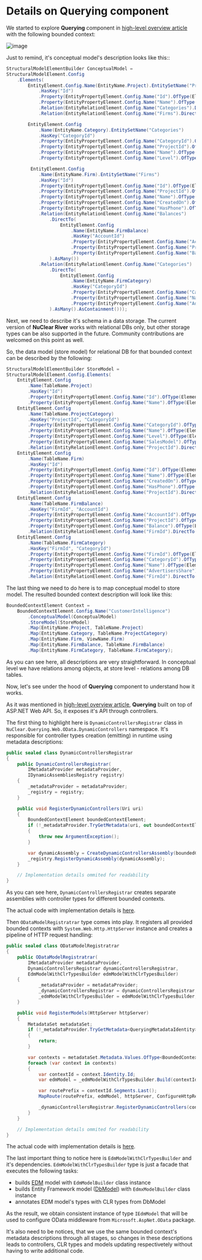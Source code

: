 # Details on Querying component

We started to explore **Querying** component in [high-level overview article](README.md) with the following bounded context:

![image](../diagrams/conceptual-model-example.png)

Just to remind, it's conceptual model's description looks like this::

```csharp
StructuralModelElementBuilder ConceptualModel =
StructuralModelElement.Config
    .Elements(
        EntityElement.Config.Name(EntityName.Project).EntitySetName("Projects")
            .HasKey("Id")
            .Property(EntityPropertyElement.Config.Name("Id").OfType(ElementaryTypeKind.Int64))
            .Property(EntityPropertyElement.Config.Name("Name").OfType(ElementaryTypeKind.String))
            .Relation(EntityRelationElement.Config.Name("Categories").DirectTo(EntityElement.Config.Name(EntityName.Category)).AsMany().AsContainment())
            .Relation(EntityRelationElement.Config.Name("Firms").DirectTo(EntityElement.Config.Name(EntityName.Firm)).AsMany().AsContainment()),

        EntityElement.Config
            .Name(EntityName.Category).EntitySetName("Categories")
            .HasKey("CategoryId")
            .Property(EntityPropertyElement.Config.Name("CategoryId").OfType(ElementaryTypeKind.Int64))
            .Property(EntityPropertyElement.Config.Name("ProjectId").OfType(ElementaryTypeKind.Int64))
            .Property(EntityPropertyElement.Config.Name("Name").OfType(ElementaryTypeKind.String))
            .Property(EntityPropertyElement.Config.Name("Level").OfType(ElementaryTypeKind.Int32)),

         EntityElement.Config
            .Name(EntityName.Firm).EntitySetName("Firms")
            .HasKey("Id")
            .Property(EntityPropertyElement.Config.Name("Id").OfType(ElementaryTypeKind.Int64))
            .Property(EntityPropertyElement.Config.Name("ProjectId").OfType(ElementaryTypeKind.Int64))
            .Property(EntityPropertyElement.Config.Name("Name").OfType(ElementaryTypeKind.String))
            .Property(EntityPropertyElement.Config.Name("CreatedOn").OfType(ElementaryTypeKind.DateTimeOffset))
            .Property(EntityPropertyElement.Config.Name("HasPhone").OfType(ElementaryTypeKind.Boolean))
            .Relation(EntityRelationElement.Config.Name("Balances")
                .DirectTo(
                    EntityElement.Config
                        .Name(EntityName.FirmBalance)
                        .HasKey("AccountId")
                        .Property(EntityPropertyElement.Config.Name("AccountId").OfType(ElementaryTypeKind.Int64))
                        .Property(EntityPropertyElement.Config.Name("ProjectId").OfType(ElementaryTypeKind.Int64))
                        .Property(EntityPropertyElement.Config.Name("Balance").OfType(ElementaryTypeKind.Decimal))
                ).AsMany())
            .Relation(EntityRelationElement.Config.Name("Categories")
                .DirectTo(
                    EntityElement.Config
                        .Name(EntityName.FirmCategory)
                        .HasKey("CategoryId")
                        .Property(EntityPropertyElement.Config.Name("CategoryId").OfType(ElementaryTypeKind.Int64))
                        .Property(EntityPropertyElement.Config.Name("Name").OfType(ElementaryTypeKind.String))
                        .Property(EntityPropertyElement.Config.Name("AdvertisersShare").OfType(ElementaryTypeKind.Double))
                ).AsMany().AsContainment()));
```

Next, we need to describe it's schema in a data storage. The current version of **NuClear River** works with relational DBs only, but other storage types can be also supported in the future. Community contributions are welcomed on this point as well.

So, the data model (store model) for relational DB for that bounded context can be described by the following:

```csharp
StructuralModelElementBuilder StoreModel =
StructuralModelElement.Config.Elements(
    EntityElement.Config
        .Name(TableName.Project)
        .HasKey("Id")
        .Property(EntityPropertyElement.Config.Name("Id").OfType(ElementaryTypeKind.Int64))
        .Property(EntityPropertyElement.Config.Name("Name").OfType(ElementaryTypeKind.String)),
    EntityElement.Config
        .Name(TableName.ProjectCategory)
        .HasKey("ProjectId", "CategoryId")
        .Property(EntityPropertyElement.Config.Name("CategoryId").OfType(ElementaryTypeKind.Int64))
        .Property(EntityPropertyElement.Config.Name("Name").OfType(ElementaryTypeKind.String))
        .Property(EntityPropertyElement.Config.Name("Level").OfType(ElementaryTypeKind.Int32))
        .Property(EntityPropertyElement.Config.Name("SalesModel").OfType(ElementaryTypeKind.Int32))
        .Relation(EntityRelationElement.Config.Name("ProjectId").DirectTo(EntityElement.Config.Name(TableName.Project)).AsOne()),
    EntityElement.Config
        .Name(TableName.Firm)
        .HasKey("Id")
        .Property(EntityPropertyElement.Config.Name("Id").OfType(ElementaryTypeKind.Int64))
        .Property(EntityPropertyElement.Config.Name("Name").OfType(ElementaryTypeKind.String))
        .Property(EntityPropertyElement.Config.Name("CreatedOn").OfType(ElementaryTypeKind.DateTimeOffset))
        .Property(EntityPropertyElement.Config.Name("HasPhone").OfType(ElementaryTypeKind.Boolean))
        .Relation(EntityRelationElement.Config.Name("ProjectId").DirectTo(EntityElement.Config.Name(TableName.Project)).AsOne()),
    EntityElement.Config
        .Name(TableName.FirmBalance)
        .HasKey("FirmId", "AccountId")
        .Property(EntityPropertyElement.Config.Name("AccountId").OfType(ElementaryTypeKind.Int64))
        .Property(EntityPropertyElement.Config.Name("ProjectId").OfType(ElementaryTypeKind.Int64))
        .Property(EntityPropertyElement.Config.Name("Balance").OfType(ElementaryTypeKind.Decimal))
        .Relation(EntityRelationElement.Config.Name("FirmId").DirectTo(EntityElement.Config.Name(TableName.Firm)).AsOne()),
    EntityElement.Config
        .Name(TableName.FirmCategory)
        .HasKey("FirmId", "CategoryId")
        .Property(EntityPropertyElement.Config.Name("FirmId").OfType(ElementaryTypeKind.Int64))
        .Property(EntityPropertyElement.Config.Name("CategoryId").OfType(ElementaryTypeKind.Int64))
        .Property(EntityPropertyElement.Config.Name("Name").OfType(ElementaryTypeKind.String))
        .Property(EntityPropertyElement.Config.Name("AdvertisersShare").OfType(ElementaryTypeKind.Double))
        .Relation(EntityRelationElement.Config.Name("FirmId").DirectTo(EntityElement.Config.Name(TableName.Firm)).AsOne());
```

The last thing we need to do here is to map conceptual model to store model. The resulted bounded context description will look like this:

```csharp
BoundedContextElement Context =
    BoundedContextElement.Config.Name("CustomerIntelligence")
        .ConceptualModel(ConceptualModel)
        .StoreModel(StoreModel)
        .Map(EntityName.Project, TableName.Project)
        .Map(EntityName.Category, TableName.ProjectCategory)
        .Map(EntityName.Firm, ViewName.Firm)
        .Map(EntityName.FirmBalance, TableName.FirmBalance)
        .Map(EntityName.FirmCategory, TableName.FirmCategory);
```

As you can see here, all descriptions are very straightforward. In conceptual level we have relations among objects, at store level - relations among DB tables. 

Now, let's see under the hood of **Querying** component to understand how it works.

As it was mentioned in [high-level overview article](README.md), **Querying** built on top of ASP.NET Web API. So, it exposes it's API through controllers.

The first thing to highlight here is `DynamicControllersRegistrar` class in `NuClear.Querying.Web.OData.DynamicControllers` namespace. It's responsible for controller types creation (emitting) in runtime using metadata descriptions:

```csharp
public sealed class DynamicControllersRegistrar
{
    public DynamicControllersRegistrar(
        IMetadataProvider metadataProvider, 
        IDynamicAssembliesRegistry registry)
    {
        _metadataProvider = metadataProvider;
        _registry = registry;
    }

    public void RegisterDynamicControllers(Uri uri)
    {
        BoundedContextElement boundedContextElement;
        if (!_metadataProvider.TryGetMetadata(uri, out boundedContextElement))
        {
            throw new ArgumentException();
        }

        var dynamicAssembly = CreateDynamicControllersAssembly(boundedContextElement);
        _registry.RegisterDynamicAssembly(dynamicAssembly);
    }

    // Implementation details ommited for readability
}

```

As you can see here, `DynamicControllersRegistrar` creates separate assemblies with controller types for different bounded contexts.

The actual code with implementation details is [here](https://github.com/2gis/nuclear-river/blob/master/Querying/Querying.Web.OData/DynamicControllers/DynamicControllersRegistrar.cs).

Then `ODataModelRegistratrar` type comes into play. It registers all provided bounded contexts with `System.Web.Http.HttpServer` instance and creates a pipeline of HTTP request handling:

```csharp
public sealed class ODataModelRegistratrar
{
    public ODataModelRegistratrar(
        IMetadataProvider metadataProvider, 
        DynamicControllersRegistrar dynamicControllersRegistrar, 
        EdmModelWithClrTypesBuilder edmModelWithClrTypesBuilder)
    {
            _metadataProvider = metadataProvider;
            _dynamicControllersRegistrar = dynamicControllersRegistrar;
            _edmModelWithClrTypesBuilder = edmModelWithClrTypesBuilder;
    }

    public void RegisterModels(HttpServer httpServer)
    {
        MetadataSet metadataSet;
        if (!_metadataProvider.TryGetMetadata<QueryingMetadataIdentity>(out metadataSet))
        {
            return;
        }

        var contexts = metadataSet.Metadata.Values.OfType<BoundedContextElement>();
        foreach (var context in contexts)
        {
            var contextId = context.Identity.Id;
            var edmModel = _edmModelWithClrTypesBuilder.Build(contextId);

            var routePrefix = contextId.Segments.Last();
            MapRoute(routePrefix, edmModel, httpServer, ConfigureHttpRequest);

            _dynamicControllersRegistrar.RegisterDynamicControllers(contextId);
        }
    }    

    // Implementation details ommited for readability
}
```

The actual code with implementation details is [here](https://github.com/2gis/nuclear-river/blob/master/Querying/Querying.Web.OData/ODataModelRegistratrar.cs).

The last important thing to notice here is `EdmModelWithClrTypesBuilder` and it's dependencies. `EdmModelWithClrTypesBuilder` type is just a facade that executes the following tasks:

* builds [EDM](https://msdn.microsoft.com/library/ee382825.aspx) model with `EdmModelBuilder` class instance
* builds Entity Framework model ([DbModel](https://msdn.microsoft.com/en-us/library/system.data.entity.infrastructure.dbmodel.aspx)) with `EdmxModelBuilder` class instance
* annotates EDM model's types with CLR types from DbModel

As the result, we obtain consistent instance of type `IEdmModel` that will be used to configure OData middleware from `Microsoft.AspNet.OData` package. 

It's also need to be notices, that we use the same bounded context's metadata descriptions through all stages, so changes in these descriptions leads to controllers, CLR types and models updating respectivetely without having to write additional code. 
